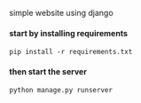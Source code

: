 simple website using django 

#### start by installing requirements 

`pip install -r requirements.txt`

#### then start the server 

`python manage.py runserver`